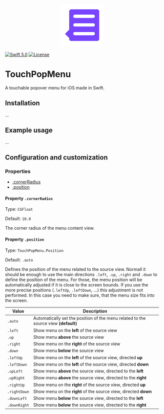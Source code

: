 <p align="center">
  <img src="https://github.com/mixable/TouchPopMenu/raw/master/TouchPopMenu-icon.png" width="140" />
</p>

[![Swift 5.0](https://img.shields.io/badge/swift-5.0-red.svg?style=flat)](https://developer.apple.com/swift)
[![License](https://img.shields.io/badge/license-MIT-lightgrey.svg)](https://opensource.org/licenses/MIT)

# TouchPopMenu
A touchable popover menu for iOS made in Swift.

## Installation

...

## Example usage

...

## Configuration and customization

### Properties

* [.cornerRadius](#property-cornerRadius)
* [.position](#property-position)


#### Property `.cornerRadius`

Type: `CGFloat`

Default: `10.0`

The corner radius of the menu content view.

#### Property `.position`

Type: `TouchPopMenu.Position`

Default: `.auto`

Defines the position of the menu related to the source view.
Normall it should be enough to use the main directions `.left`, `.up`, `.right` and `.down` to define the position of the menu. For those, the menu position will be automatically adjusted if it is close to the screen bounds. If you use the more precise positions (`.leftUp`, `.leftDown`, ...) this adjustment is not performed. In this case you need to make sure, that the menu size fits into the screen.

Value | Description
--- | ---
`.auto` | Automatically set the position of the menu related to the source view **(default)**
`.left` | Show menu on the **left** of the source view
`.up` | Show menu **above** the source view
`.right` | Show menu on the **right** of the source view
`.down` | Show menu **below** the source view
`.leftUp` | Show menu on the **left** of the source view, directed **up**
`.leftDown` | Show menu on the **left** of the source view, directed **down**
`.upLeft` | Show menu **above** the source view, directed to the **left**
`.upRight` | Show menu **above** the source view, directed to the **right**
`.rightUp` | Show menu on the **right** of the source view, directed **up**
`.rightDown` | Show menu on the **right** of the source view, directed **down**
`.downLeft` | Show menu **below** the source view, directed to the **left**
`.downRight` | Show menu **below** the source view, directed to the **right**

